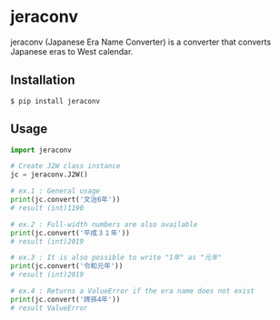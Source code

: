 # jeraconv
jeraconv (Japanese Era Name Converter) is a converter that converts Japanese eras to West calendar.

## Installation
```text
$ pip install jeraconv
```
## Usage
```python
import jeraconv

# Create J2W class instance
jc = jeraconv.J2W()

# ex.1 : General usage
print(jc.convert('文治6年'))
# result (int)1190

# ex.2 : Full-width numbers are also available
print(jc.convert('平成３１年'))
# result (int)2019

# ex.3 : It is also possible to write "1年" as "元年"
print(jc.convert('令和元年'))
# result (int)2019

# ex.4 : Returns a ValueError if the era name does not exist
print(jc.convert('牌孫4年'))
# result ValueError
```